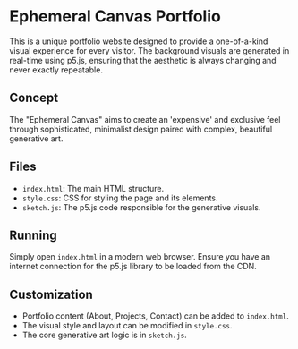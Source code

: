 # Ephemeral Canvas Portfolio

This is a unique portfolio website designed to provide a one-of-a-kind visual experience for every visitor. The background visuals are generated in real-time using p5.js, ensuring that the aesthetic is always changing and never exactly repeatable.

## Concept

The "Ephemeral Canvas" aims to create an 'expensive' and exclusive feel through sophisticated, minimalist design paired with complex, beautiful generative art.

## Files

-   `index.html`: The main HTML structure.
-   `style.css`: CSS for styling the page and its elements.
-   `sketch.js`: The p5.js code responsible for the generative visuals.

## Running

Simply open `index.html` in a modern web browser. Ensure you have an internet connection for the p5.js library to be loaded from the CDN.

## Customization

-   Portfolio content (About, Projects, Contact) can be added to `index.html`.
-   The visual style and layout can be modified in `style.css`.
-   The core generative art logic is in `sketch.js`.

